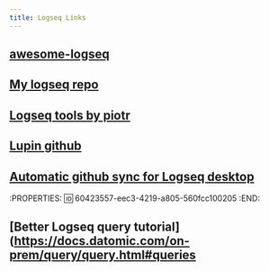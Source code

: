 ```yaml
---
title: Logseq Links
---
```


## [awesome-logseq](https://github.com/logseq/awesome-logseq)
## [My logseq repo](https://github.com/dandusty/logseq-notes/tree/master/pages)
## [Logseq tools by piotr](https://piotrsss.github.io/logseq-tools/public/)
## [Lupin github](https://github.com/akhater/Lupin)
## [Automatic github sync for Logseq desktop](https://github.com/defclass/git-auto)
:PROPERTIES:
:id: 60423557-eec3-4219-a805-560fcc100205
:END:
## [Better Logseq query tutorial](https://docs.datomic.com/on-prem/query/query.html#queries
